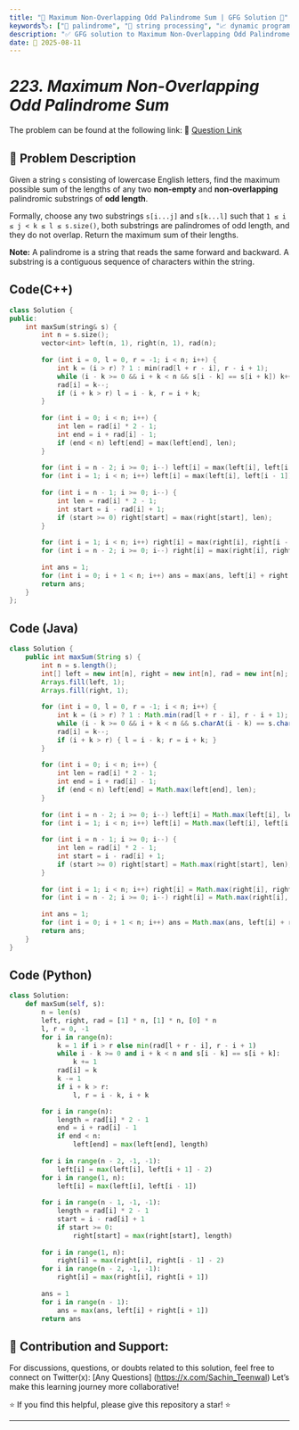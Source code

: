 ```yaml
---
title: "🔮 Maximum Non-Overlapping Odd Palindrome Sum | GFG Solution 🎯"
keywords🏷️: ["🔮 palindrome", "🎯 string processing", "📈 dynamic programming", "🧮 manacher algorithm", "📘 GFG", "🏁 competitive programming", "📚 DSA"]
description: "✅ GFG solution to Maximum Non-Overlapping Odd Palindrome Sum problem: find maximum sum of lengths of two non-overlapping odd palindromes using Manacher's algorithm. 🚀"
date: 📅 2025-08-11
---
```


# *223. Maximum Non-Overlapping Odd Palindrome Sum*

The problem can be found at the following link: 🔗 [Question Link](https://www.geeksforgeeks.org/problems/maximum-non-overlapping-odd-palindrome-sum/1)

## **🧩 Problem Description**

Given a string `s` consisting of lowercase English letters, find the maximum possible sum of the lengths of any two **non-empty** and **non-overlapping** palindromic substrings of **odd length**.

Formally, choose any two substrings `s[i...j]` and `s[k...l]` such that `1 ≤ i ≤ j < k ≤ l ≤ s.size()`, both substrings are palindromes of odd length, and they do not overlap. Return the maximum sum of their lengths.

**Note:** A palindrome is a string that reads the same forward and backward. A substring is a contiguous sequence of characters within the string.


## Code(C++)
```cpp
class Solution {
public:
    int maxSum(string& s) {
        int n = s.size();
        vector<int> left(n, 1), right(n, 1), rad(n);
        
        for (int i = 0, l = 0, r = -1; i < n; i++) {
            int k = (i > r) ? 1 : min(rad[l + r - i], r - i + 1);
            while (i - k >= 0 && i + k < n && s[i - k] == s[i + k]) k++;
            rad[i] = k--;
            if (i + k > r) l = i - k, r = i + k;
        }
        
        for (int i = 0; i < n; i++) {
            int len = rad[i] * 2 - 1;
            int end = i + rad[i] - 1;
            if (end < n) left[end] = max(left[end], len);
        }
        
        for (int i = n - 2; i >= 0; i--) left[i] = max(left[i], left[i + 1] - 2);
        for (int i = 1; i < n; i++) left[i] = max(left[i], left[i - 1]);
        
        for (int i = n - 1; i >= 0; i--) {
            int len = rad[i] * 2 - 1;
            int start = i - rad[i] + 1;
            if (start >= 0) right[start] = max(right[start], len);
        }
        
        for (int i = 1; i < n; i++) right[i] = max(right[i], right[i - 1] - 2);
        for (int i = n - 2; i >= 0; i--) right[i] = max(right[i], right[i + 1]);
        
        int ans = 1;
        for (int i = 0; i + 1 < n; i++) ans = max(ans, left[i] + right[i + 1]);
        return ans;
    }
};
```

## Code (Java)

```java
class Solution {
    public int maxSum(String s) {
        int n = s.length();
        int[] left = new int[n], right = new int[n], rad = new int[n];
        Arrays.fill(left, 1);
        Arrays.fill(right, 1);
        
        for (int i = 0, l = 0, r = -1; i < n; i++) {
            int k = (i > r) ? 1 : Math.min(rad[l + r - i], r - i + 1);
            while (i - k >= 0 && i + k < n && s.charAt(i - k) == s.charAt(i + k)) k++;
            rad[i] = k--;
            if (i + k > r) { l = i - k; r = i + k; }
        }
        
        for (int i = 0; i < n; i++) {
            int len = rad[i] * 2 - 1;
            int end = i + rad[i] - 1;
            if (end < n) left[end] = Math.max(left[end], len);
        }
        
        for (int i = n - 2; i >= 0; i--) left[i] = Math.max(left[i], left[i + 1] - 2);
        for (int i = 1; i < n; i++) left[i] = Math.max(left[i], left[i - 1]);
        
        for (int i = n - 1; i >= 0; i--) {
            int len = rad[i] * 2 - 1;
            int start = i - rad[i] + 1;
            if (start >= 0) right[start] = Math.max(right[start], len);
        }
        
        for (int i = 1; i < n; i++) right[i] = Math.max(right[i], right[i - 1] - 2);
        for (int i = n - 2; i >= 0; i--) right[i] = Math.max(right[i], right[i + 1]);
        
        int ans = 1;
        for (int i = 0; i + 1 < n; i++) ans = Math.max(ans, left[i] + right[i + 1]);
        return ans;
    }
}
```

## Code (Python)

```python
class Solution:
    def maxSum(self, s):
        n = len(s)
        left, right, rad = [1] * n, [1] * n, [0] * n
        l, r = 0, -1
        for i in range(n):
            k = 1 if i > r else min(rad[l + r - i], r - i + 1)
            while i - k >= 0 and i + k < n and s[i - k] == s[i + k]:
                k += 1
            rad[i] = k
            k -= 1
            if i + k > r:
                l, r = i - k, i + k

        for i in range(n):
            length = rad[i] * 2 - 1
            end = i + rad[i] - 1
            if end < n:
                left[end] = max(left[end], length)
        
        for i in range(n - 2, -1, -1):
            left[i] = max(left[i], left[i + 1] - 2)
        for i in range(1, n):
            left[i] = max(left[i], left[i - 1])
        
        for i in range(n - 1, -1, -1):
            length = rad[i] * 2 - 1
            start = i - rad[i] + 1
            if start >= 0:
                right[start] = max(right[start], length)
        
        for i in range(1, n):
            right[i] = max(right[i], right[i - 1] - 2)
        for i in range(n - 2, -1, -1):
            right[i] = max(right[i], right[i + 1])
        
        ans = 1
        for i in range(n - 1):
            ans = max(ans, left[i] + right[i + 1])
        return ans
```



## 🎯 **Contribution and Support:**

For discussions, questions, or doubts related to this solution, feel free to connect on Twitter(x): [Any Questions] (https://x.com/Sachin_Teenwal) Let’s make this learning journey more collaborative!

⭐ If you find this helpful, please give this repository a star! ⭐

---
